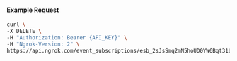 <!-- Code generated for API Clients. DO NOT EDIT. -->

#### Example Request

```bash
curl \
-X DELETE \
-H "Authorization: Bearer {API_KEY}" \
-H "Ngrok-Version: 2" \
https://api.ngrok.com/event_subscriptions/esb_2sJsSmq2mN5hoUD0YW6Bqt31Lp0/sources/ip_policy_updated.v0
```
